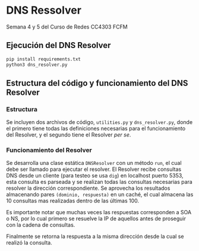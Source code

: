 # DNS Ressolver

Semana 4 y 5 del Curso de Redes CC4303 FCFM

## Ejecución del DNS Resolver

```bash
pip install requirements.txt
python3 dns_resolver.py
```

## Estructura del código y funcionamiento del DNS Resolver

### Estructura

Se incluyen dos archivos de código, `utilities.py` y `dns_resolver.py`, donde el primero tiene todas las definiciones necesarias para el funcionamiento del Resolver, y el segundo tiene el Resolver _per se_.

### Funcionamiento del Resolver

Se desarrolla una clase estática `DNSResolver` con un método `run`, el cual debe ser llamado para ejecutar el resolver. El Resolver recibe consultas DNS desde un cliente (para testeo se usa `dig`) en localhost puerto 5353, esta consulta es parseada y se realizan todas las consultas necesarias para resolver la dirección correspondiente. Se aprovecha los resultados almacenando pares `(dominio, respuesta)` en un caché, el cual almacena las 10 consultas mas realizadas dentro de las últimas 100.

Es importante notar que muchas veces las respuestas corresponden a SOA o NS, por lo cual primero se resuelve la IP de aquellos antes de proseguir con la cadena de consultas.

Finalmente se retorna la respuesta a la misma dirección desde la cual se realizó la consulta.
